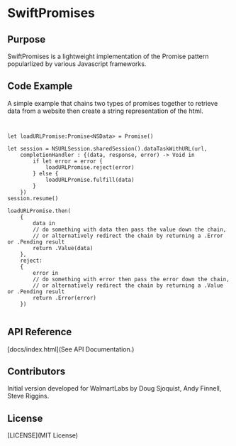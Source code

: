 # SwiftPromises

## Purpose

SwiftPromises is a lightweight implementation of the Promise pattern popularlized by various Javascript frameworks.

## Code Example

A simple example that chains two types of promises together to retrieve data from a website 
then create a string representation of the html.

<pre><code>

let loadURLPromise:Promise&lt;NSData&gt; = Promise()

let session = NSURLSession.sharedSession().dataTaskWithURL(url,
    completionHandler : {(data, response, error) -> Void in
        if let error = error {
            loadURLPromise.reject(error)
        } else {
            loadURLPromise.fulfill(data)
        }
    })
session.resume()

loadURLPromise.then(
    {
        data in
        // do something with data then pass the value down the chain,
        // or alternatively redirect the chain by returning a .Error or .Pending result
        return .Value(data)
    },
    reject:
    {
        error in
        // do something with error then pass the error down the chain, 
        // or alternatively redirect the chain by returning a .Value or .Pending result
        return .Error(error)
    })

</code></pre>


## API Reference

[docs/index.html](See API Documentation.)

## Contributors

Initial version developed for WalmartLabs by Doug Sjoquist, Andy Finnell, Steve Riggins. 

## License

[LICENSE](MIT License)

